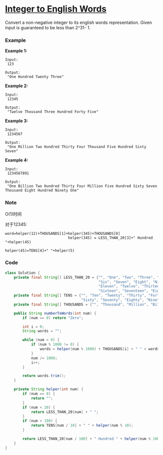 # [Integer to English Words](https://leetcode.com/problems/integer-to-english-words/description/)

Convert a non-negative integer to its english words representation. Given input is guaranteed to be less than 2^31- 1.

### Example

**Example 1:**

```
Input:
 123

Output:
 "One Hundred Twenty Three"
```

**Example 2:**

```
Input:
 12345

Output:
 "Twelve Thousand Three Hundred Forty Five"
```

**Example 3:**

```
Input:
 1234567

Output:
 "One Million Two Hundred Thirty Four Thousand Five Hundred Sixty Seven"
```

**Example 4:**

```
Input:
 1234567891

Output:
 "One Billion Two Hundred Thirty Four Million Five Hundred Sixty Seven Thousand Eight Hundred Ninety One"
```

### Note

O\(1\)时间

对于12345:



```
word=helper(12)+THOUSANDS[1]+helper(345)+THOUSANDS[0]
                             helper(345) = LESS_THAN_20[3]+" Hundred "+helper(45)
                                                                       helper(45)=TENS[4]+" "+helper(5)
```

### Code

```java
class Solution {
    private final String[] LESS_THAN_20 = {"", "One", "Two", "Three", "Four", "Five",
                                           "Six", "Seven", "Eight", "Nine", "Ten", 
                                           "Eleven", "Twelve", "Thirteen", "Fourteen", "Fifteen",
                                           "Sixteen", "Seventeen", "Eighteen", "Nineteen"}; //20
    private final String[] TENS = {"", "Ten", "Twenty", "Thirty", "Forty", "Fifty", 
                                   "Sixty", "Seventy", "Eighty", "Ninety"}; //10
    private final String[] THOUSANDS = {"", "Thousand", "Million", "Billion"}; //4

    public String numberToWords(int num) {
        if (num == 0) return "Zero";

        int i = 0;
        String words = "";

        while (num > 0) {
            if (num % 1000 != 0) {
                words = helper(num % 1000) + THOUSANDS[i] + " " + words;
            }
            num /= 1000;
            i++;
        }

        return words.trim();
    }

    private String helper(int num) {
        if (num == 0) {
            return "";
        } 
        if (num < 20) {
            return LESS_THAN_20[num] + " ";
        }
        if (num < 100) {
            return TENS[num / 10] + " " + helper(num % 10);
        }

        return LESS_THAN_20[num / 100] + " Hundred " + helper(num % 100);
    }
}
```



